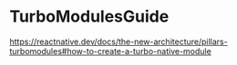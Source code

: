 # TurboModulesGuide

https://reactnative.dev/docs/the-new-architecture/pillars-turbomodules#how-to-create-a-turbo-native-module